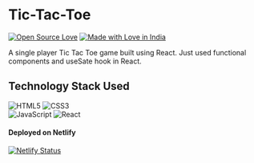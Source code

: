 # Tic-Tac-Toe

[![Open Source Love](https://badges.frapsoft.com/os/v2/open-source.svg?v=103)](https://github.com/sriritwik3)
[![Made with Love in India](https://madewithlove.org.in/badge.svg)](https://github.com/sriritwik3)

A single player Tic Tac Toe game built using React. Just used functional components and useSate hook in React.

## Technology Stack Used
<img alt="HTML5" src="https://img.shields.io/badge/html5-%23E34F26.svg?style=for-the-badge&logo=html5&logoColor=white"/>  <img alt="CSS3" src="https://img.shields.io/badge/css3-%231572B6.svg?style=for-the-badge&logo=css3&logoColor=white"/>   
<img alt="JavaScript" src="https://img.shields.io/badge/javascript-%23323330.svg?style=for-the-badge&logo=javascript&logoColor=%23F7DF1E"/>  <img alt="React" src="https://img.shields.io/badge/react-%2320232a.svg?style=for-the-badge&logo=react&logoColor=%2361DAFB"/>  

#### Deployed on Netlify  
[![Netlify Status](https://api.netlify.com/api/v1/badges/8da2d7ed-ecae-4de6-bb69-89b8cae52c9e/deploy-status)](https://app.netlify.com/sites/toetactics/deploys)  


